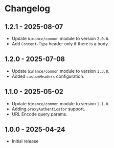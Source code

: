 # Changelog

## 1.2.1 - 2025-08-07
- Update `binance/common` module to version `2.0.0`.
- Add `Content-Type` header only if there is a body.

## 1.2.0 - 2025-07-08

- Update `binance/common` module to version `1.3.0`.
- Added `customHeaders` configuration.

## 1.1.0 - 2025-05-02

- Update `binance/common` module to version `1.1.0`.
- Adding `proxyAuthenticator` support.
- URL Encode query params.

## 1.0.0 - 2025-04-24

- Initial release